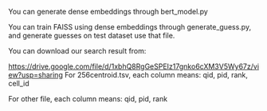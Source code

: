You can generate dense embeddings through bert_model.py

You can train FAISS using dense embeddings through generate_guess.py, and generate guesses on test dataset use that file.


You can download our search result from:

https://drive.google.com/file/d/1xbhQ8RgGeSPEIz17gnko6cXM3V5Wy67z/view?usp=sharing
For 256centroid.tsv, each column means:
qid, pid, rank, cell_id

For other file, each column means:
qid, pid, rank
  
